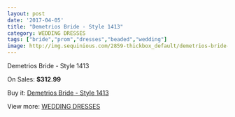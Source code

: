 ```yaml
---
layout: post
date: '2017-04-05'
title: "Demetrios Bride - Style 1413"
category: WEDDING DRESSES
tags: ["bride","prom","dresses","beaded","wedding"]
image: http://img.sequinious.com/2859-thickbox_default/demetrios-bride-style-1413.jpg
---
```

Demetrios Bride - Style 1413

On Sales: **$312.99**
<a href="https://www.sequinious.com/wedding-dresses/1150-demetrios-bride-style-1413.html"><amp-img layout="responsive" width="600" height="600" src="//img.sequinious.com/2859-thickbox_default/demetrios-bride-style-1413.jpg" alt="Demetrios Bride - Style 1413 0" /></a>
<a href="https://www.sequinious.com/wedding-dresses/1150-demetrios-bride-style-1413.html"><amp-img layout="responsive" width="600" height="600" src="//img.sequinious.com/2861-thickbox_default/demetrios-bride-style-1413.jpg" alt="Demetrios Bride - Style 1413 1" /></a>
<a href="https://www.sequinious.com/wedding-dresses/1150-demetrios-bride-style-1413.html"><amp-img layout="responsive" width="600" height="600" src="//img.sequinious.com/2860-thickbox_default/demetrios-bride-style-1413.jpg" alt="Demetrios Bride - Style 1413 2" /></a>

Buy it: [Demetrios Bride - Style 1413](https://www.sequinious.com/wedding-dresses/1150-demetrios-bride-style-1413.html "Demetrios Bride - Style 1413")

View more: [WEDDING DRESSES](https://www.sequinious.com/2-wedding-dresses "WEDDING DRESSES")